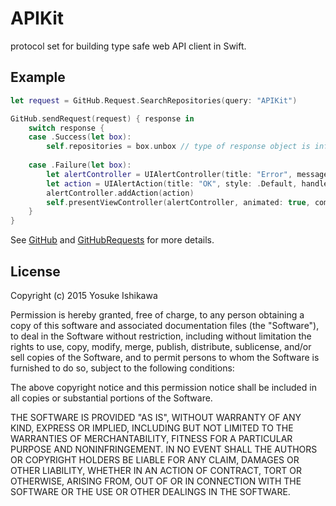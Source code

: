 APIKit
======

protocol set for building type safe web API client in Swift.

## Example

```swift
let request = GitHub.Request.SearchRepositories(query: "APIKit")

GitHub.sendRequest(request) { response in
    switch response {
    case .Success(let box):
        self.repositories = box.unbox // type of response object is inferred by request
        
    case .Failure(let box):
        let alertController = UIAlertController(title: "Error", message: box.unbox.localizedDescription, preferredStyle: .Alert)
        let action = UIAlertAction(title: "OK", style: .Default, handler: nil)
        alertController.addAction(action)
        self.presentViewController(alertController, animated: true, completion: nil)
    }
}
```

See [GitHub](https://github.com/ishkawa/APIKit/blob/master/DemoApp/GitHub.swift) and [GitHubRequests](https://github.com/ishkawa/APIKit/blob/master/DemoApp/GitHubRequests.swift) for more details.

## License

Copyright (c) 2015 Yosuke Ishikawa

Permission is hereby granted, free of charge, to any person obtaining a copy of this software and associated documentation files (the "Software"), to deal in the Software without restriction, including without limitation the rights to use, copy, modify, merge, publish, distribute, sublicense, and/or sell copies of the Software, and to permit persons to whom the Software is furnished to do so, subject to the following conditions:

The above copyright notice and this permission notice shall be included in all copies or substantial portions of the Software.

THE SOFTWARE IS PROVIDED "AS IS", WITHOUT WARRANTY OF ANY KIND, EXPRESS OR IMPLIED, INCLUDING BUT NOT LIMITED TO THE WARRANTIES OF MERCHANTABILITY, FITNESS FOR A PARTICULAR PURPOSE AND NONINFRINGEMENT. IN NO EVENT SHALL THE AUTHORS OR COPYRIGHT HOLDERS BE LIABLE FOR ANY CLAIM, DAMAGES OR OTHER LIABILITY, WHETHER IN AN ACTION OF CONTRACT, TORT OR OTHERWISE, ARISING FROM, OUT OF OR IN CONNECTION WITH THE SOFTWARE OR THE USE OR OTHER DEALINGS IN THE SOFTWARE.
